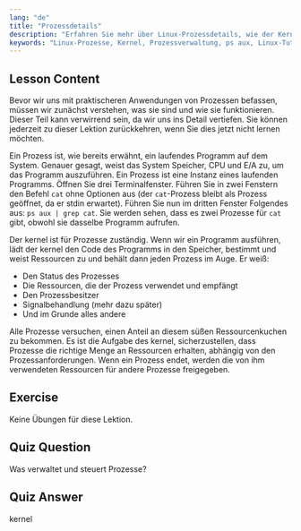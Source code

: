 ```yaml
---
lang: "de"
title: "Prozessdetails"
description: "Erfahren Sie mehr über Linux-Prozessdetails, wie der Kernel Ressourcen verwaltet und was Prozesse sind. Verstehen Sie Prozesskonzepte für Anfänger."
keywords: "Linux-Prozesse, Kernel, Prozessverwaltung, ps aux, Linux-Tutorial, Anfängerleitfaden"
---
```


## Lesson Content

Bevor wir uns mit praktischeren Anwendungen von Prozessen befassen, müssen wir zunächst verstehen, was sie sind und wie sie funktionieren. Dieser Teil kann verwirrend sein, da wir uns ins Detail vertiefen. Sie können jederzeit zu dieser Lektion zurückkehren, wenn Sie dies jetzt nicht lernen möchten.

Ein Prozess ist, wie bereits erwähnt, ein laufendes Programm auf dem System. Genauer gesagt, weist das System Speicher, CPU und E/A zu, um das Programm auszuführen. Ein Prozess ist eine Instanz eines laufenden Programms. Öffnen Sie drei Terminalfenster. Führen Sie in zwei Fenstern den Befehl `cat` ohne Optionen aus (der `cat`-Prozess bleibt als Prozess geöffnet, da er stdin erwartet). Führen Sie nun im dritten Fenster Folgendes aus: `ps aux | grep cat`. Sie werden sehen, dass es zwei Prozesse für `cat` gibt, obwohl sie dasselbe Programm aufrufen.

Der kernel ist für Prozesse zuständig. Wenn wir ein Programm ausführen, lädt der kernel den Code des Programms in den Speicher, bestimmt und weist Ressourcen zu und behält dann jeden Prozess im Auge. Er weiß:

- Den Status des Prozesses
- Die Ressourcen, die der Prozess verwendet und empfängt
- Den Prozessbesitzer
- Signalbehandlung (mehr dazu später)
- Und im Grunde alles andere

Alle Prozesse versuchen, einen Anteil an diesem süßen Ressourcenkuchen zu bekommen. Es ist die Aufgabe des kernel, sicherzustellen, dass Prozesse die richtige Menge an Ressourcen erhalten, abhängig von den Prozessanforderungen. Wenn ein Prozess endet, werden die von ihm verwendeten Ressourcen für andere Prozesse freigegeben.

## Exercise

Keine Übungen für diese Lektion.

## Quiz Question

Was verwaltet und steuert Prozesse?

## Quiz Answer

kernel
